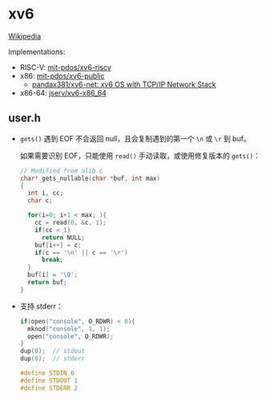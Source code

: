 # xv6
[Wikipedia](https://en.wikipedia.org/wiki/Xv6)

Implementations:
- RISC-V: [mit-pdos/xv6-riscv](https://github.com/mit-pdos/xv6-riscv)
- x86: [mit-pdos/xv6-public](https://github.com/mit-pdos/xv6-public)
  - [pandax381/xv6-net: xv6 OS with TCP/IP Network Stack](https://github.com/pandax381/xv6-net)
- x86-64: [jserv/xv6-x86_64](https://github.com/jserv/xv6-x86_64)

## user.h
- `gets()` 遇到 EOF 不会返回 null，且会复制遇到的第一个 `\n` 或 `\r` 到 buf。

  如果需要识别 EOF，只能使用 `read()` 手动读取，或使用修复版本的 `gets()`：
  ```c
  // Modified from ulib.c
  char* gets_nullable(char *buf, int max)
  {
    int i, cc;
    char c;
  
    for(i=0; i+1 < max; ){
      cc = read(0, &c, 1);
      if(cc < 1)
        return NULL;
      buf[i++] = c;
      if(c == '\n' || c == '\r')
        break;
    }
    buf[i] = '\0';
    return buf;
  }
  ```
- 支持 stderr：

  ```c
  if(open("console", O_RDWR) < 0){
    mknod("console", 1, 1);
    open("console", O_RDWR);
  }
  dup(0);  // stdout
  dup(0);  // stderr
  ```
  ```c
  #define STDIN 0
  #define STDOUT 1
  #define STDERR 2
  ```

